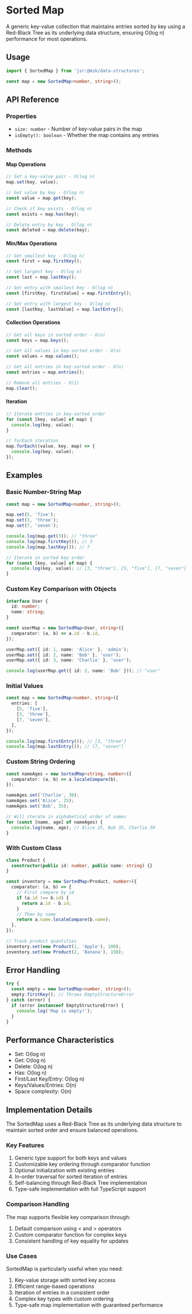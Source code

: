 # Sorted Map

A generic key-value collection that maintains entries sorted by key using a Red-Black Tree as its underlying data structure, ensuring O(log n) performance for most operations.

## Usage

```typescript
import { SortedMap } from 'jsr:@msk/data-structures';

const map = new SortedMap<number, string>();
```

## API Reference

### Properties

- `size: number` - Number of key-value pairs in the map
- `isEmpty(): boolean` - Whether the map contains any entries

### Methods

#### Map Operations

```typescript
// Set a key-value pair - O(log n)
map.set(key, value);

// Get value by key - O(log n)
const value = map.get(key);

// Check if key exists - O(log n)
const exists = map.has(key);

// Delete entry by key - O(log n)
const deleted = map.delete(key);
```

#### Min/Max Operations

```typescript
// Get smallest key - O(log n)
const first = map.firstKey();

// Get largest key - O(log n)
const last = map.lastKey();

// Get entry with smallest key - O(log n)
const [firstKey, firstValue] = map.firstEntry();

// Get entry with largest key - O(log n)
const [lastKey, lastValue] = map.lastEntry();
```

#### Collection Operations

```typescript
// Get all keys in sorted order - O(n)
const keys = map.keys();

// Get all values in key-sorted order - O(n)
const values = map.values();

// Get all entries in key-sorted order - O(n)
const entries = map.entries();

// Remove all entries - O(1)
map.clear();
```

#### Iteration

```typescript
// Iterate entries in key-sorted order
for (const [key, value] of map) {
  console.log(key, value);
}

// forEach iteration
map.forEach((value, key, map) => {
  console.log(key, value);
});
```

## Examples

### Basic Number-String Map

```typescript
const map = new SortedMap<number, string>();

map.set(5, 'five');
map.set(3, 'three');
map.set(7, 'seven');

console.log(map.get(3)); // "three"
console.log(map.firstKey()); // 3
console.log(map.lastKey()); // 7

// Iterate in sorted key order
for (const [key, value] of map) {
  console.log(key, value); // [3, "three"], [5, "five"], [7, "seven"]
}
```

### Custom Key Comparison with Objects

```typescript
interface User {
  id: number;
  name: string;
}

const userMap = new SortedMap<User, string>({
  comparator: (a, b) => a.id - b.id,
});

userMap.set({ id: 1, name: 'Alice' }, 'admin');
userMap.set({ id: 2, name: 'Bob' }, 'user');
userMap.set({ id: 3, name: 'Charlie' }, 'user');

console.log(userMap.get({ id: 2, name: 'Bob' })); // "user"
```

### Initial Values

```typescript
const map = new SortedMap<number, string>({
  entries: [
    [5, 'five'],
    [3, 'three'],
    [7, 'seven'],
  ],
});

console.log(map.firstEntry()); // [3, "three"]
console.log(map.lastEntry()); // [7, "seven"]
```

### Custom String Ordering

```typescript
const nameAges = new SortedMap<string, number>({
  comparator: (a, b) => a.localeCompare(b),
});

nameAges.set('Charlie', 30);
nameAges.set('Alice', 25);
nameAges.set('Bob', 35);

// Will iterate in alphabetical order of names
for (const [name, age] of nameAges) {
  console.log(name, age); // Alice 25, Bob 35, Charlie 30
}
```

### With Custom Class

```typescript
class Product {
  constructor(public id: number, public name: string) {}
}

const inventory = new SortedMap<Product, number>({
  comparator: (a, b) => {
    // First compare by id
    if (a.id !== b.id) {
      return a.id - b.id;
    }
    // Then by name
    return a.name.localeCompare(b.name);
  },
});

// Track product quantities
inventory.set(new Product(1, 'Apple'), 100);
inventory.set(new Product(2, 'Banana'), 150);
```

## Error Handling

```typescript
try {
  const empty = new SortedMap<number, string>();
  empty.firstKey(); // Throws EmptyStructureError
} catch (error) {
  if (error instanceof EmptyStructureError) {
    console.log('Map is empty!');
  }
}
```

## Performance Characteristics

- Set: O(log n)
- Get: O(log n)
- Delete: O(log n)
- Has: O(log n)
- First/Last Key/Entry: O(log n)
- Keys/Values/Entries: O(n)
- Space complexity: O(n)

## Implementation Details

The SortedMap uses a Red-Black Tree as its underlying data structure to maintain sorted order and ensure balanced operations.

### Key Features

1. Generic type support for both keys and values
2. Customizable key ordering through comparator function
3. Optional initialization with existing entries
4. In-order traversal for sorted iteration of entries
5. Self-balancing through Red-Black Tree implementation
6. Type-safe implementation with full TypeScript support

### Comparison Handling

The map supports flexible key comparison through:

1. Default comparison using < and > operators
2. Custom comparator function for complex keys
3. Consistent handling of key equality for updates

### Use Cases

SortedMap is particularly useful when you need:

1. Key-value storage with sorted key access
2. Efficient range-based operations
3. Iteration of entries in a consistent order
4. Complex key types with custom ordering
5. Type-safe map implementation with guaranteed performance
